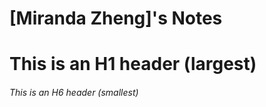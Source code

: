 # [Miranda Zheng]'s Notes

# This is an H1 header (largest)

###### This is an H6 header (smallest)
